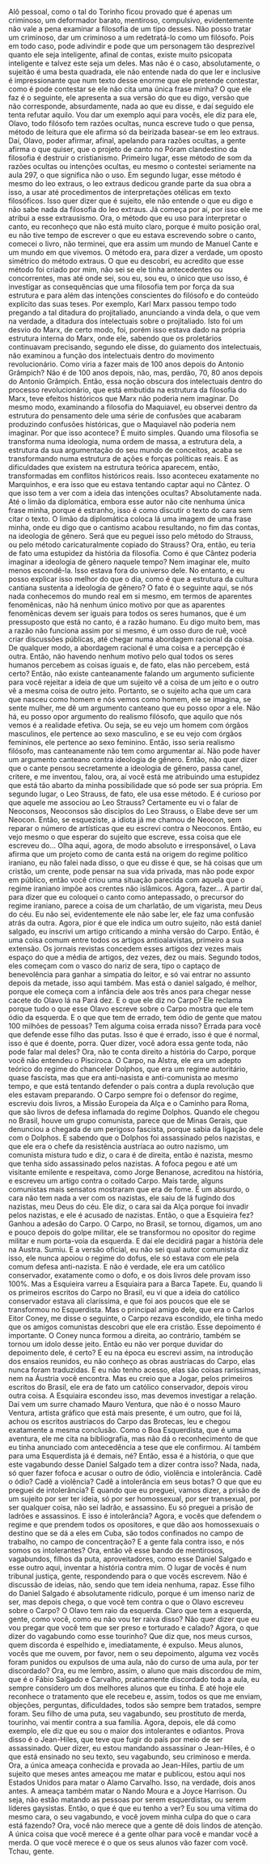  Alô pessoal, como o tal do Torinho ficou provado que é apenas um criminoso, um deformador barato, mentiroso, compulsivo, evidentemente não vale a pena examinar a filosofia de um tipo desses. Não posso tratar um criminoso, dar um criminoso a um redetratá-lo como um filósofo. Pois em todo caso, pode adivindir e pode que um personagem tão desprezível quanto ele seja inteligente, afinal de contas, existe muito psicopata inteligente e talvez este seja um deles. Mas não é o caso, absolutamente, o sujeitão é uma besta quadrada, ele não entende nada do que ler e inclusive é impressionante que num texto desse enorme que ele pretende contestar, como é pode contestar se ele não cita uma única frase minha? O que ele faz é o seguinte, ele apresenta a sua versão do que eu digo, versão que não corresponde, absurdamente, nada ao que eu disse, e daí seguido ele tenta refutar aquilo. Vou dar um exemplo aqui para vocês, ele diz para ele, Olavo, todo filósofo tem razões ocultas, nunca escreve tudo o que pensa, método de leitura que ele afirma só da beirizada basear-se em leo extraus. Daí, Olavo, poder afirmar, afinal, apelando para razões ocultas, a gente afirma o que quiser, que o projeto de canto no Póram clandestino da filosofia é destruir o cristianismo. Primeiro lugar, esse método de som da razões ocultas ou intenções ocultas, eu mesmo o contestei seriamente na aula 297, o que significa não o uso. Em segundo lugar, esse método é mesmo do leo extraus, o leo extraus dedicou grande parte da sua obra a isso, a usar até procedimentos de interpretações otélicas em texto filosóficos. Isso quer dizer que é sujeito, ele não entende o que eu digo e não sabe nada da filosofia do leo extraus. Já começa por aí, por isso ele me atribui a esse extrausismo. Ora, o método que eu uso para interpretar o canto, eu reconheço que não está muito claro, porque é muito posição oral, eu não tive tempo de escrever o que eu estava escrevendo sobre o canto, comecei o livro, não terminei, que era assim um mundo de Manuel Cante e um mundo em que vivemos. O método era, para dizer a verdade, um oposto simétrico do método extraus. O que eu descobri, eu acredito que esse método foi criado por mim, não sei se ele tinha antecedentes ou concorrentes, mas até onde sei, sou eu, sou eu, o único que uso isso, é investigar as consequências que uma filosofia tem por força da sua estrutura e para além das intenções conscientes do filósofo e do conteúdo explícito das suas teses. Por exemplo, Karl Marx passou tempo todo pregando a tal ditadura do projitaliado, anunciando a vinda dela, o que vem na verdade, a ditadura dos intelectuais sobre o projitaliado. Isto foi um desvio do Marx, de certo modo, foi, porém isso estava dado na própria estrutura interna do Marx, onde ele, sabendo que os proletários continuavam precisando, segundo ele disse, do guiamento dos intelectuais, não examinou a função dos intelectuais dentro do movimento revolucionário. Como viria a fazer mais de 100 anos depois do Antonio Grâmpich? Não é de 100 anos depois, não, mas, perdão, 70, 80 anos depois do Antonio Grâmpich. Então, essa noção obscura dos intelectuais dentro do processo revolucionário, que está embutida na estrutura da filosofia do Marx, teve efeitos históricos que Marx não poderia nem imaginar. Do mesmo modo, examinando a filosofia do Maquiavel, eu observei dentro da estrutura do pensamento dele uma série de confusões que acabaram produzindo confusões históricas, que o Maquiavel não poderia nem imaginar. Por que isso acontece? É muito simples. Quando uma filosofia se transforma numa ideologia, numa ordem de massa, a estrutura dela, a estrutura da sua argumentação do seu mundo de conceitos, acaba se transformando numa estrutura de ações e forças políticas reais. E as dificuldades que existem na estrutura teórica aparecem, então, transformadas em conflitos históricos reais. Isso aconteceu exatamente no Marquinhos, e era isso que eu estava tentando captar aqui no Cântez. O que isso tem a ver com a ideia das intenções ocultas? Absolutamente nada. Até o limão da diplomática, embora esse autor não cite nenhuma única frase minha, porque é estranho, isso é como discutir o texto do cara sem citar o texto. O limão da diplomática coloca lá uma imagem de uma frase minha, onde eu digo que o cantismo acabou resultando, no fim das contas, na ideologia de gênero. Será que eu peguei isso pelo método do Strauss, ou pelo método caricaturalmente copiado do Strauss? Ora, então, eu teria de fato uma estupidez da história da filosofia. Como é que Cântez poderia imaginar a ideologia de gênero naquele tempo? Nem imaginar ele, muito menos escondê-la. Isso estava fora do universo dele. No entanto, e eu posso explicar isso melhor do que o dia, como é que a estrutura da cultura cantiana sustenta a ideologia de gênero? O fato é o seguinte aqui, se nós nada conhecemos do mundo real em si mesmo, em termos de aparentes fenomênicas, não há nenhum único motivo por que as aparentes fenomênicas devem ser iguais para todos os seres humanos, que é um pressuposto que está no canto, é a razão humano. Eu digo muito bem, mas a razão não funciona assim por si mesmo, é um osso duro de ruê, você criar discussões públicas, até chegar numa abordagem racional da coisa. De qualquer modo, a abordagem racional é uma coisa e a percepção é outra. Então, não havendo nenhum motivo pelo qual todos os seres humanos percebem as coisas iguais e, de fato, elas não percebem, está certo? Então, não existe canteanamente falando um argumento suficiente para você rejeitar a ideia de que um sujeito vê a coisa de um jeito e o outro vê a mesma coisa de outro jeito. Portanto, se o sujeito acha que um cara que nasceu como homem e nós vemos como homem, ele se imagina, se sente mulher, me dê um argumento canteano que eu posso opor a ele. Não há, eu posso opor argumento do realismo filósofo, que aquilo que nós vemos é a realidade efetiva. Ou seja, se eu vejo um homem com órgãos masculinos, ele pertence ao sexo masculino, e se eu vejo com órgãos femininos, ele pertence ao sexo feminino. Então, isso seria realismo filósofo, mas canteanamente não tem como argumentar aí. Não pode haver um argumento canteano contra ideologia de gênero. Então, não quer dizer que o cante pensou secretamente a ideologia de gênero, passa canel, critere, e me inventou, falou, ora, aí você está me atribuindo uma estupidez que está tão abarto da minha possibilidade que só pode ser sua própria. Em segundo lugar, o Leo Strauss, de fato, ele usa esse método. E é curioso por que aquele me associou ao Leo Strauss? Certamente eu vi o falar de Neoconsos, Neoconsos são disciplos do Leo Strauss, o Elabe deve ser um Neocon. Então, se esqueziste, a idiota já me chamou de Neocon, sem reparar o número de artísticas que eu escrevi contra o Neoconos. Então, eu vejo mesmo o que esperar do sujeito que escreve, essa coisa que ele escreveu do... Olha aqui, agora, de modo absoluto e irresponsável, o Lava afirma que um projeto como de canta está na origem do regime político iraniano, eu não falei nada disso, o que eu disse é que, se há coisas que um cristão, um crente, pode pensar na sua vida privada, mas não pode expor em público, então você criou uma situação parecida com aquela que o regime iraniano impõe aos crentes não islâmicos. Agora, fazer... A partir daí, para dizer que eu coloquei o canto como antepassado, o precursor do regime iraniano, parece a coisa de um charlatão, de um vigarista, meu Deus do céu. Eu não sei, evidentemente ele não sabe ler, ele faz uma confusão atrás da outra. Agora, pior é que ele indica um outro sujeito, não está daniel salgado, eu inscrivi um artigo criticando a minha versão do Carpo. Então, é uma coisa comum entre todos os artigos antioalavistas, primeiro a sua extensão. Os jornais revistas concedem esses artigos dez vezes mais espaço do que a média de artigos, dez vezes, dez ou mais. Segundo todos, eles começam com o vasco do nariz de sera, tipo o captaço de benevolência para ganhar a simpatia do leitor, e só vai entrar no assunto depois da metade, isso aqui também. Mas está o daniel salgado, é melhor, porque ele começa com a infância dele aos três anos para chegar nesse cacete do Olavo lá na Pará dez. E o que ele diz no Carpo? Ele reclama porque tudo o que esse Olavo escreve sobre o Carpo mostra que ele tem ódio da esquerda. E o que que tem de errado, tem ódio de gente que matou 100 milhões de pessoas? Tem alguma coisa errada nisso? Errada para você que defende esse filho das putas. Isso é que é errado, isso é que é normal, isso é que é doente, porra. Quer dizer, você adora essa gente toda, não pode falar mal deles? Ora, não te conta direito a história do Carpo, porque você não entendeu o Pisciroca. O Carpo, na Alstra, ele era um adepto teórico do regime do chanceler Dolphos, que era um regime autoritário, quase fascista, mas que era anti-nasista e anti-comunista ao mesmo tempo, e que está tentando defender o país contra a dupla revolução que eles estavam preparando. O Carpo sempre foi o defensor do regime, escreviu dois livros, a Missão Europeia da Alça e o Caminho para Roma, que são livros de defesa inflamada do regime Dolphos. Quando ele chegou no Brasil, houve um grupo comunista, parece que de Minas Gerais, que denunciou a chegada de um perigoso fascista, porque sabia da ligação dele com o Dolphos. E sabendo que o Dolphos foi assassinado pelos nazistas, e que ele era o chefe da resistência austríaca ao outro nazismo, um comunista mistura tudo e diz, o cara é de direita, então é nazista, mesmo que tenha sido assassinado pelos nazistas. A fofoca pegou e até um visitante emilente e respeitava, como Jorge Benanose, acreditou na história, e escreveu um artigo contra o coitado Carpo. Mais tarde, alguns comunistas mais sensatos mostraram que era de fome. É um absurdo, o cara não tem nada a ver com os nazistas, ele saiu de lá fugindo dos nazistas, meu Deus do céu. Ele diz, o cara sai da Alça porque foi invadir pelos nazistas, e ele é acusado de nazistas. Então, o que a Esquieira fez? Ganhou a adesão do Carpo. O Carpo, no Brasil, se tornou, digamos, um ano e pouco depois do golpe militar, ele se transformou no opositor do regime militar e num porta-voia da esquerda. E daí ele decidirá pagar a história dele na Austra. Sumiu. E a versão oficial, eu não sei qual autor comunista diz isso, ele nunca apoiou o regime do dofus, ele só estava com ele pela comum defesa anti-nazista. E não é verdade, ele era um católico conservador, exatamente como o dofo, e os dois livros dele provam isso 100%. Mas a Esquieira varreu a Esquiaira para a Barca Tapete. Eu, quando li os primeiros escritos do Carpo no Brasil, eu vi que a ideia do católico conservador estava ali claríssima, e que foi aos poucos que ele se transformou no Esquerdista. Mas o principal amigo dele, que era o Carlos Eitor Coney, me disse o seguinte, o Carpo rezava escondido, ele tinha medo que os amigos comunistas descobri que ele era cristão. Esse depoimento é importante. O Coney nunca formou a direita, ao contrário, também se tornou um ídolo desse jeito. Então eu não ver porque duvidar do depoimento dele, é certo? E eu na época eu escrevi assim, na introdução dos ensaios reunidos, eu não conheço as obras austríacas do Carpo, elas nunca foram traduzidas. E eu não tenho acesso, elas são coisas raríssimas, nem na Áustria você encontra. Mas eu creio que a Jogar, pelos primeiros escritos do Brasil, ele era de fato um católico conservador, depois virou outra coisa. A Esquiaira escondeu isso, mas devemos investigar a relação. Daí vem um surre chamado Mauro Ventura, que não é o nosso Mauro Ventura, artista gráfico que está mais presente, é um outro, que foi lá, achou os escritos austríacos do Carpo das Brotecas, leu e chegou exatamente a mesma conclusão. Como o Boa Esquerdista, que é uma aventura, ele me cita na bibliografia, mas não dá o reconhecimento de que eu tinha anunciado com antecedência a tese que ele confirmou. Aí também para uma Esquerdista já é demais, né? Então, essa é a história, o que que este vagabundo desse Daniel Salgado tem a dizer contra isso? Nada, nada, só quer fazer fofoca e acusar o outro de ódio, violência e intolerância. Cadê o ódio? Cadê a violência? Cadê a intolerância em seus botas? O que que eu preguei de intolerância? E quando que eu preguei, vamos dizer, a prisão de um sujeito por ser ter ideia, só por ser homossexual, por ser transexual, por ser qualquer coisa, não sei ladrão, e assassino. Eu só preguei a prisão de ladrões e assassinos. E isso é intolerância? Agora, e vocês que defendem o regime e que prendem todos os opositores, e que dão aos homossexuais o destino que se dá a eles em Cuba, são todos confinados no campo de trabalho, no campo de concentração? E a gente fala contra isso, e nós somos os intolerantes? Ora, então vê esse bando de mentirosos, vagabundos, filhos da puta, aproveitadores, como esse Daniel Salgado e esse outro aqui, inventar a história contra mim. O lugar de vocês é num tribunal justiça, gente, respondendo para o que vocês escrevem. Não é discussão de ideias, não, sendo que tem ideia nenhuma, rapaz. Esse filho do Daniel Salgado é absolutamente ridículo, porque é um imenso nariz de ser, mas depois chega, o que você tem contra o que o Olavo escreveu sobre o Carpo? O Olavo tem raio da esquerda. Claro que tem a esquerda, gente, como você, como eu não vou ter raiva disso? Não quer dizer que eu vou pregar que você tem que ser preso e torturado e calado? Agora, o que dizer do vagabundo como esse tourinho? Que diz que, nos meus cursos, quem discorda é espelhido e, imediatamente, é expulso. Meus alunos, vocês que me ouvem, por favor, nem o seu depoimento, alguma vez vocês foram punidos ou expulsos de uma aula, não do curso de uma aula, por ter discordado? Ora, eu me lembro, assim, o aluno que mais discordou de mim, que é o Fábio Salgado e Carvalho, praticamente discordado toda a aula, eu sempre considero um dos melhores alunos que eu tinha. E até hoje ele reconhece o tratamento que ele recebeu e, assim, todos os que me enviam, objeções, perguntas, dificuldades, todos são sempre bem tratados, sempre foram. Seu filho de uma puta, seu vagabundo, seu prostituto de merda, tourinho, vai mentir contra a sua família. Agora, depois, ele dá como exemplo, ele diz que eu sou o maior dos intolerantes e odiantos. Prova disso é o Jean-Hiles, que teve que fugir do país por meio de ser assassinado. Quer dizer, eu estou mandando assassinar o Jean-Hiles, é o que está ensinado no seu texto, seu vagabundo, seu criminoso e merda. Ora, a única ameaça conhecida e provada ao Jean-Hiles, partiu de um sujeito que meses antes ameaçou me matar e publicou, estou aqui nos Estados Unidos para matar o Alamo Carvalho. Isso, na verdade, dois anos antes. A ameaça também matar o Nando Moura e a Joyce Harrison. Ou seja, não estão matando as pessoas por serem esquerdistas, ou serem líderes gaysistas. Então, o que é que eu tenho a ver? Eu sou uma vítima do mesmo cara, o seu vagabundo, e você jovem minha culpa do que o cara está fazendo? Ora, você não merece que a gente dê dois lindos de atenção. A única coisa que você merece é a gente olhar para você e mandar você a merda. O que você merece é o que os seus alunos vão fazer com você. Tchau, gente.